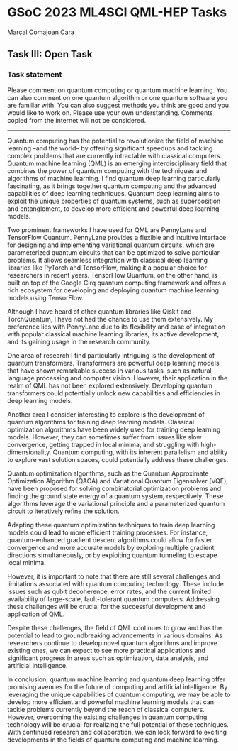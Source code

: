 # GSoC 2023 ML4SCI QML-HEP Tasks

Marçal Comajoan Cara

## Task III: Open Task

### Task statement

Please comment on quantum computing or quantum machine learning. You can also comment on one quantum algorithm or one quantum software you are familiar with. You can also suggest methods you think are good and you would like to work on. Please use your own understanding. Comments copied from the internet will not be considered.

---


Quantum computing has the potential to revolutionize the field of machine learning –and the world– by offering significant speedups and tackling complex problems that are currently intractable with classical computers. Quantum machine learning (QML) is an emerging interdisciplinary field that combines the power of quantum computing with the techniques and algorithms of machine learning. I find quantum deep learning particularly fascinating, as it brings together quantum computing and the advanced capabilities of deep learning techniques. Quantum deep learning aims to exploit the unique properties of quantum systems, such as superposition and entanglement, to develop more efficient and powerful deep learning models.

Two prominent frameworks I have used for QML are PennyLane and TensorFlow Quantum. PennyLane provides a flexible and intuitive interface for designing and implementing variational quantum circuits, which are parameterized quantum circuits that can be optimized to solve particular problems. It allows seamless integration with classical deep learning libraries like PyTorch and TensorFlow, making it a popular choice for researchers in recent years. TensorFlow Quantum, on the other hand, is built on top of the Google Cirq quantum computing framework and offers a rich ecosystem for developing and deploying quantum machine learning models using TensorFlow.

Although I have heard of other quantum libraries like Qiskit and TorchQuantum, I have not had the chance to use them extensively. My preference lies with PennyLane due to its flexibility and ease of integration with popular classical machine learning libraries, its active development, and its gaining usage in the research community.

One area of research I find particularly intriguing is the development of quantum transformers. Transformers are powerful deep learning models that have shown remarkable success in various tasks, such as natural language processing and computer vision. However, their application in the realm of QML has not been explored extensively. Developing quantum transformers could potentially unlock new capabilities and efficiencies in deep learning models.

Another area I consider interesting to explore is the development of quantum algorithms for training deep learning models. Classical optimization algorithms have been widely used for training deep learning models. However, they can sometimes suffer from issues like slow convergence, getting trapped in local minima, and struggling with high-dimensionality. Quantum computing, with its inherent parallelism and ability to explore vast solution spaces, could potentially address these challenges.

Quantum optimization algorithms, such as the Quantum Approximate Optimization Algorithm (QAOA) and Variational Quantum Eigensolver (VQE), have been proposed for solving combinatorial optimization problems and finding the ground state energy of a quantum system, respectively. These algorithms leverage the variational principle and a parameterized quantum circuit to iteratively refine the solution.

Adapting these quantum optimization techniques to train deep learning models could lead to more efficient training processes. For instance, quantum-enhanced gradient descent algorithms could allow for faster convergence and more accurate models by exploring multiple gradient directions simultaneously, or by exploiting quantum tunneling to escape local minima.

However, it is important to note that there are still several challenges and limitations associated with quantum computing technology. These include issues such as qubit decoherence, error rates, and the current limited availability of large-scale, fault-tolerant quantum computers. Addressing these challenges will be crucial for the successful development and application of QML.

Despite these challenges, the field of QML continues to grow and has the potential to lead to groundbreaking advancements in various domains. As researchers continue to develop novel quantum algorithms and improve existing ones, we can expect to see more practical applications and significant progress in areas such as optimization, data analysis, and artificial intelligence.

In conclusion, quantum machine learning and quantum deep learning offer promising avenues for the future of computing and artificial intelligence. By leveraging the unique capabilities of quantum computing, we may be able to develop more efficient and powerful machine learning models that can tackle problems currently beyond the reach of classical computers. However, overcoming the existing challenges in quantum computing technology will be crucial for realizing the full potential of these techniques. With continued research and collaboration, we can look forward to exciting developments in the fields of quantum computing and machine learning.

